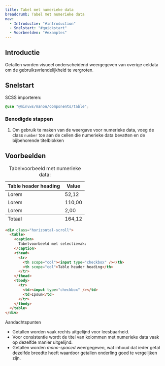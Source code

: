 ```yaml
---
title: Tabel met numerieke data
breadcrumb: Tabel met numerieke data
nav:
  - Introductie: "#introduction"
  - Snelstart: "#quickstart"
  - Voorbeelden: "#examples"
---
```


<h2 id="introduction">Introductie</h2>

Getallen worden visueel onderscheidend weergegeven van overige celdata om de
gebruiksvriendelijkheid te vergroten.

<h2 id="quickstart">Snelstart</h2>

SCSS importeren:

```scss
@use "@minvws/manon/components/table";
```

### Benodigde stappen

1.  Om gebruik te maken van de weergave voor numerieke data, voeg de class
    `number` toe aan de cellen die numerieke data bevatten en de bijbehorende
    titelblokken

<h2 id="examples">Voorbeelden</h2>

<div class="horizontal-scroll">
  <table>
    <caption> Tabelvoorbeeld met numerieke data: </caption>
    <thead>
      <tr>
        <th scope="col">Table header heading</th>
        <th scope="col" class="number">Value</th>
      </tr>
    </thead>
    <tbody>
      <tr>
        <td>Lorem</td>
        <td>52,12</td>
      </tr>
      <tr>
        <td>Lorem</td>
        <td>110,00</td>
      </tr>
      <tr>
        <td>Lorem</td>
        <td>2,00</td>
      </tr>
    </tbody>
    <tfoot>
      <tr>
        <td>Totaal</td>
        <td class="number">164,12</td>
      </tr>
    </tfoot>
  </table>
</div>

```html
<div class="horizontal-scroll">
  <table>
    <caption>
      Tabelvoorbeeld met selectievak:
    </caption>
    <thead>
      <tr>
        <th scope="col"><input type="checkbox" /></th>
        <th scope="col">Table header heading</th>
      </tr>
    </thead>
    <tbody>
      <tr>
        <td><input type="checkbox" /></td>
        <td>Ipsum</td>
      </tr>
    </tbody>
  </table>
</div>
```

<div class="explanation" role="group" aria-label="Toelichting">
  <span>Aandachtspunten</span>
  <ul>
    <li>
      Getallen worden vaak rechts uitgelijnd voor leesbaarheid.
    </li>
    <li>
      Voor consistentie wordt de titel van kolommen met numerieke data vaak op dezelfde manier uitgelijnd.
    </li>
    <li>
      Getallen worden <dfn>mono-spaced</dfn> weergegeven, wat inhoud dat ieder getal dezelfde breedte heeft waardoor getallen onderling goed te vergelijken zijn.
    </li>
  </ul>
</div>
